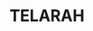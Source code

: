 ---
lastmod: '2025-04-06T06:05:20+00:00'
latitude: -32.741737
layout: suburb
longitude: 151.543675
postcode: '2320'
state: NSW
title: TELARAH
url: /nsw/telarah/
---
